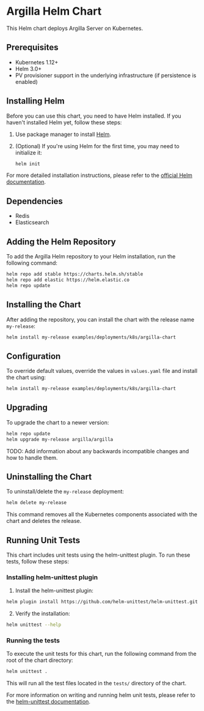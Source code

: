 # Argilla Helm Chart

This Helm chart deploys Argilla Server on Kubernetes.

## Prerequisites

- Kubernetes 1.12+
- Helm 3.0+
- PV provisioner support in the underlying infrastructure (if persistence is enabled)

## Installing Helm

Before you can use this chart, you need to have Helm installed. If you haven't installed Helm yet, follow these steps:

1. Use package manager to install [Helm](https://helm.sh/docs/intro/install/#through-package-managers).

2. (Optional) If you're using Helm for the first time, you may need to initialize it:

   ```bash
   helm init
   ```

For more detailed installation instructions, please refer to the [official Helm documentation](https://helm.sh/docs/intro/install/).

## Dependencies

- Redis
- Elasticsearch
## Adding the Helm Repository

To add the Argilla Helm repository to your Helm installation, run the following command:

```bash
helm repo add stable https://charts.helm.sh/stable
helm repo add elastic https://helm.elastic.co
helm repo update
```

## Installing the Chart

After adding the repository, you can install the chart with the release name `my-release`:

```bash
helm install my-release examples/deployments/k8s/argilla-chart
```

## Configuration

To override default values, override the values in `values.yaml` file and install the chart using:

```bash
helm install my-release examples/deployments/k8s/argilla-chart
```

## Upgrading

To upgrade the chart to a newer version:

```bash
helm repo update
helm upgrade my-release argilla/argilla
```

TODO: Add information about any backwards incompatible changes and how to handle them.

## Uninstalling the Chart

To uninstall/delete the `my-release` deployment:

```bash
helm delete my-release
```

This command removes all the Kubernetes components associated with the chart and deletes the release.

## Running Unit Tests

This chart includes unit tests using the helm-unittest plugin. To run these tests, follow these steps:

### Installing helm-unittest plugin

1. Install the helm-unittest plugin:

```bash
helm plugin install https://github.com/helm-unittest/helm-unittest.git
```

2. Verify the installation:

```bash
helm unittest --help
```

### Running the tests

To execute the unit tests for this chart, run the following command from the root of the chart directory:

```bash
helm unittest .
```

This will run all the test files located in the `tests/` directory of the chart.

For more information on writing and running helm unit tests, please refer to the [helm-unittest documentation](https://github.com/helm-unittest/helm-unittest).
